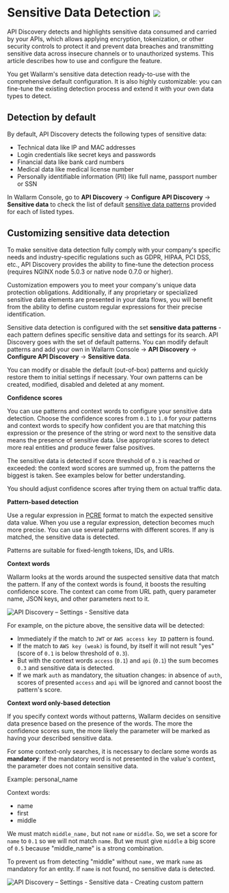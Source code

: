 # Sensitive Data Detection <a href="../../about-wallarm/subscription-plans/#waap-and-advanced-api-security"><img src="../../images/api-security-tag.svg" style="border: none;"></a>

API Discovery detects and highlights sensitive data consumed and carried by your APIs, which allows applying encryption, tokenization, or other security controls to protect it and prevent data breaches and transmitting sensitive data across insecure channels or to unauthorized systems. This article describes how to use and configure the feature.

You get Wallarm's sensitive data detection ready-to-use with the comprehensive default configuration. It is also highly customizable: you can fine-tune the existing detection process and extend it with your own data types to detect.

## Detection by default

By default, API Discovery detects the following types of sensitive data:

* Technical data like IP and MAC addresses
* Login credentials like secret keys and passwords
* Financial data like bank card numbers
* Medical data like medical license number
* Personally identifiable information (PII) like full name, passport number or SSN

In Wallarm Console, go to **API Discovery** → **Configure API Discovery** → **Sensitive data** to check the list of default [sensitive data patterns](#customizing-sensitive-data-detection) provided for each of listed types.

## Customizing sensitive data detection

To make sensitive data detection fully comply with your company's specific needs and industry-specific regulations such as GDPR, HIPAA, PCI DSS, etc., API Discovery provides the ability to fine-tune the detection process (requires NGINX node 5.0.3 or native node 0.7.0 or higher).

Customization empowers you to meet your company's unique data protection obligations. Additionally, if any proprietary or specialized sensitive data elements are presented in your data flows, you will benefit from the ability to define custom regular expressions for their precise identification.

Sensitive data detection is configured with the set **sensitive data patterns** - each pattern defines specific sensitive data and settings for its search. API Discovery goes with the set of default patterns. You can modify default patterns and add your own in Wallarm Console → **API Discovery** → **Configure API Discovery** → **Sensitive data**.

You can modify or disable the default (out-of-box) patterns and quickly restore them to initial settings if necessary. Your own patterns can be created, modified, disabled and deleted at any moment.

**Confidence scores**

You can use patterns and context words to configure your sensitive data detection. Choose the confidence scores from `0.1` to `1.0` for your patterns and context words to specify how confident you are that matching this expression or the presence of the string or word next to the sensitive data means the presence of sensitive data. Use appropriate scores to detect more real entities and produce fewer false positives.

The sensitive data is detected if score threshold of `0.3` is reached or exceeded: the context word scores are summed up, from the patterns the biggest is taken. See examples below for better understanding.

You should adjust confidence scores after trying them on actual traffic data.

**Pattern-based detection**

Use a regular expression in [PCRE](https://www.pcre.org/) format to match the expected sensitive data value. When you use a regular expression, detection becomes much more precise. You can use several patterns with different scores. If any is matched, the sensitive data is detected.

Patterns are suitable for fixed-length tokens, IDs, and URIs.

**Context words**

Wallarm looks at the words around the suspected sensitive data that match the pattern. If any of the context words is found, it boosts the resulting confidence score. The context can come from URL path, query parameter name, JSON keys, and other parameters next to it.

![API Discovery – Settings - Sensitive data](../images/about-wallarm-waf/api-discovery/api-discovery-settings-sd.png)

For example, on the picture above, the sensitive data will be detected:

* Immediately if the match to `JWT` or `AWS access key ID` pattern is found.
* If the match to `AWS key (weak)` is found, by itself it will not result "yes" (score of `0.1` is below threshold of `0.3`).
* But with the context words `access` (`0.1`) and `api` (`0.1`) the sum becomes `0.3` and sensitive data is detected.
* If we mark `auth` as mandatory, the situation changes: in absence of `auth`, scores of presented `access` and `api` will be ignored and cannot boost the pattern's score.

**Context word only-based detection**

If you specify context words without patterns, Wallarm decides on sensitive data presence based on the presence of the words. The more the confidence scores sum, the more likely the parameter will be marked as having your described sensitive data.

For some context-only searches, it is necessary to declare some words as **mandatory**: if the mandatory word is not presented in the value's context, the parameter does not contain sensitive data.

Example: personal_name

Context words:

* name
* first
* middle

We must match `middle_name,` but not `name` or `middle`. So, we set a score for `name` to `0.1` so we will not match `name`. But we must give `middle` a big score of `0.5` because "middle_name" is a strong combination.

To prevent us from detecting "middle" without `name,` we mark `name` as mandatory for an entity. If `name` is not found, no sensitive data is detected.

![API Discovery – Settings - Sensitive data - Creating custom pattern](../images/about-wallarm-waf/api-discovery/api-discovery-settings-sd-own-pattern.png)
